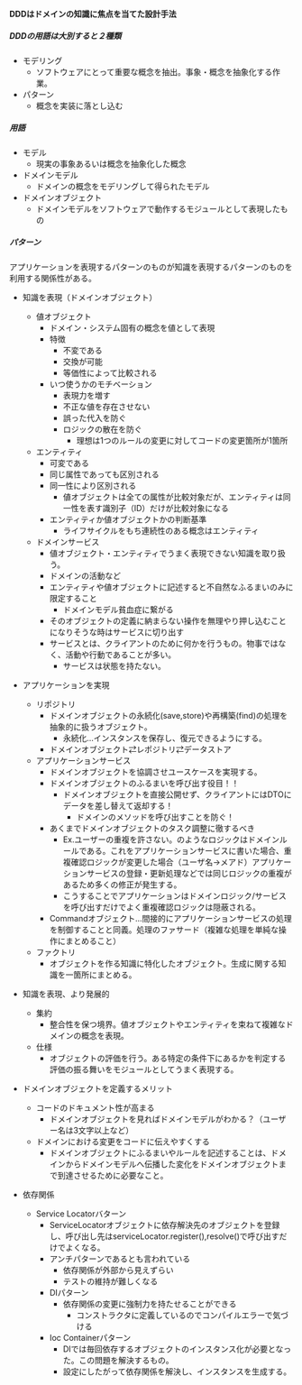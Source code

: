 #### DDDはドメインの知識に焦点を当てた設計手法

##### DDDの用語は大別すると２種類
- モデリング
  - ソフトウェアにとって重要な概念を抽出。事象・概念を抽象化する作業。
- パターン
  - 概念を実装に落とし込む

##### 用語
- モデル
  - 現実の事象あるいは概念を抽象化した概念
- ドメインモデル
  - ドメインの概念をモデリングして得られたモデル
- ドメインオブジェクト
  - ドメインモデルをソフトウェアで動作するモジュールとして表現したもの

##### パターン

アプリケーションを表現するパターンのものが知識を表現するパターンのものを利用する関係性がある。

- 知識を表現（ドメインオブジェクト）
  - 値オブジェクト
    - ドメイン・システム固有の概念を値として表現
    - 特徴
      - 不変である
      - 交換が可能
      - 等価性によって比較される
    - いつ使うかのモチベーション
      - 表現力を増す
      - 不正な値を存在させない
      - 誤った代入を防ぐ
      - ロジックの散在を防ぐ
        - 理想は1つのルールの変更に対してコードの変更箇所が1箇所
  - エンティティ
    - 可変である
    - 同じ属性であっても区別される
    - 同一性により区別される
      - 値オブジェクトは全ての属性が比較対象だが、エンティティは同一性を表す識別子（ID）だけが比較対象になる
    - エンティティか値オブジェクトかの判断基準
      - ライフサイクルをもち連続性のある概念はエンティティ
  - ドメインサービス
    - 値オブジェクト・エンティティでうまく表現できない知識を取り扱う。
    - ドメインの活動など
    - エンティティや値オブジェクトに記述すると不自然なふるまいのみに限定すること
      - ドメインモデル貧血症に繋がる
    - そのオブジェクトの定義に納まらない操作を無理やり押し込むことになりそうな時はサービスに切り出す
    - サービスとは、クライアントのために何かを行うもの。物事ではなく、活動や行動であることが多い。
      - サービスは状態を持たない。
- アプリケーションを実現
  - リポジトリ
    - ドメインオブジェクトの永続化(save,store)や再構築(find)の処理を抽象的に扱うオブジェクト。
      - 永続化...インスタンスを保存し、復元できるようにする。
    - ドメインオブジェクト⇄レポジトリ⇄データストア
  - アプリケーションサービス
    - ドメインオブジェクトを協調させユースケースを実現する。
    - ドメインオブジェクトのふるまいを呼び出す役目！！
      - ドメインオブジェクトを直接公開せず、クライアントにはDTOにデータを差し替えて返却する！
        - ドメインのメソッドを呼び出すことを防ぐ！
    - あくまでドメインオブジェクトのタスク調整に徹するべき
      - Ex.ユーザーの重複を許さない。のようなロジックはドメインルールである。これをアプリケーションサービスに書いた場合、重複確認ロジックが変更した場合（ユーザ名→メアド）アプリケーションサービスの登録・更新処理などでは同じロジックの重複があるため多くの修正が発生する。
      - こうすることでアプリケーションはドメインロジック/サービスを呼び出すだけでよく重複確認ロジックは隠蔽される。
    -  Commandオブジェクト...間接的にアプリケーションサービスの処理を制御することと同義。処理のファサード（複雑な処理を単純な操作にまとめること）
  - ファクトリ
    - オブジェクトを作る知識に特化したオブジェクト。生成に関する知識を一箇所にまとめる。
- 知識を表現、より発展的
  - 集約
    - 整合性を保つ境界。値オブジェクトやエンティティを束ねて複雑なドメインの概念を表現。
  - 仕様
    - オブジェクトの評価を行う。ある特定の条件下にあるかを判定する評価の振る舞いをモジュールとしてうまく表現する。

- ドメインオブジェクトを定義するメリット
  - コードのドキュメント性が高まる
    - ドメインオブジェクトを見ればドメインモデルがわかる？（ユーザー名は3文字以上など）
  - ドメインにおける変更をコードに伝えやすくする
    - ドメインオブジェクトにふるまいやルールを記述することは、ドメインからドメインモデルへ伝播した変化をドメインオブジェクトまで到達させるために必要なこと。
    
- 依存関係
  - Service Locatorバターン
    - ServiceLocatorオブジェクトに依存解決先のオブジェクトを登録し、呼び出し先はserviceLocator.register(),resolve()で呼び出すだけでよくなる。
    - アンチパターンであるとも言われている
      - 依存関係が外部から見えずらい
      - テストの維持が難しくなる
    - DIパターン
      - 依存関係の変更に強制力を持たせることができる
        - コンストラクタに定義しているのでコンパイルエラーで気づける
    - Ioc Containerパターン
      - DIでは毎回依存するオブジェクトのインスタンス化が必要となった。この問題を解決するもの。
      - 設定にしたがって依存関係を解決し、インスタンスを生成する。